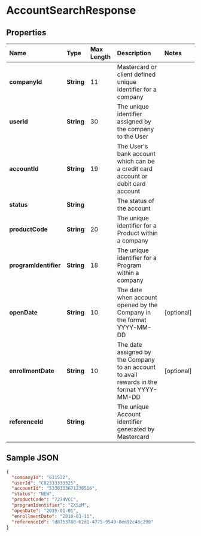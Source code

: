 # AccountSearchResponse

## Properties

| Name | Type | Max Length | Description | Notes |
| :--- | :--- | :--------- | :---------- | :---- |
| **companyId** | **String** | 11 | Mastercard or client defined unique identifier for a company ||
| **userId** | **String** | 30 | The unique identifier assigned by the company to the User ||
| **accountId** | **String** | 19 | The User's bank account which can be a credit card account or debit card account ||
| **status** | **String** | | The status of the account ||
| **productCode** | **String** | 20 | The unique identifier for a Product within a company ||
| **programIdentifier** | **String** | 18 | The unique identifier for a Program within a company ||
| **openDate** | **String** | 10 | The date when account opened by the Company in the format YYYY-MM-DD | [optional] |
| **enrollmentDate** | **String** | 10 | The date assigned by the Company to an account to avail rewards in the format YYYY-MM-DD | [optional] |
| **referenceId** | **String** | | The unique Account identifier generated by Mastercard ||

## Sample JSON

```json
{
  "companyId": "611532",
  "userId": "C02333333325",
  "accountId": "5330333671236516",
  "status": "NEW",
  "productCode": "7274VCC",
  "programIdentifier": "ZXSzM",
  "openDate": "2015-01-01",
  "enrollmentDate": "2018-03-11",
  "referenceId": "d8753780-62d1-4775-9549-8ed92c48c290"
}
```
